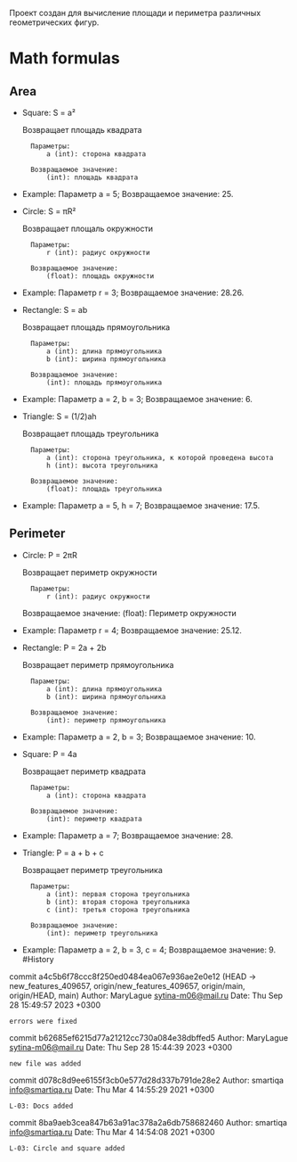 Проект создан для вычисление площади и периметра различных геометрических фигур.

# Math formulas

## Area
- Square: S = a²

    Возвращает площадь квадрата

    	Параметры:
    		a (int): сторона квадрата

    	Возвращаемое значение:
    		(int): площадь квадрата

- Example: Параметр a = 5; Возвращаемое значение: 25. 

- Circle: S = πR²

    Возвращает площаль окружности

    	Параметры:
    		r (int): радиус окружности

    	Возвращаемое значение:
    		(float): площадь окружности

- Example: Параметр r = 3; Возвращаемое значение: 28.26. 

- Rectangle: S = ab

    Возвращает площадь прямоугольника

    	Параметры:
    		a (int): длина прямоугольника
    		b (int): ширина прямоугольника

    	Возвращаемое значение:
    		(int): площадь прямоугольника

- Example: Параметр a = 2, b = 3; Возвращаемое значение: 6. 

- Triangle: S = (1/2)ah

    Возвращает площадь треугольника

    	Параметры:
    		a (int): сторона треугольника, к которой проведена высота
    		h (int): высота треугольника

    	Возвращаемое значение:
    		(float): площадь треугольника

- Example: Параметр a = 5, h = 7; Возвращаемое значение: 17.5. 

## Perimeter

- Circle: P = 2πR

    Возвращает периметр окружности

    	Параметры:
    		r (int): радиус окружности

	Возвращаемое значение:
    		(float): Периметр окружности

- Example: Параметр r = 4; Возвращаемое значение: 25.12. 

- Rectangle: P = 2a + 2b

    Возвращает периметр прямоугольника

    	Параметры:
    		a (int): длина прямоугольника
    		b (int): ширина прямоугольника

    	Возвращаемое значение:
    		(int): периметр прямоугольника

- Example: Параметр a = 2, b = 3; Возвращаемое значение: 10. 

- Square: P = 4a

    Возвращает периметр квадрата

    	Параметры:
    		a (int): сторона квадрата

    	Возвращаемое значение:
    		(int): периметр квадрата

- Example: Параметр a = 7; Возвращаемое значение: 28. 

- Triangle: P = a + b + c

    Возвращает периметр треугольника

    	Параметры:
    		a (int): первая сторона треугольника
    		b (int): вторая сторона треугольника
    		c (int): третья сторона треугольника

    	Возвращаемое значение:
    		(int): периметр треугольника

- Example: Параметр a = 2, b = 3, c = 4; Возвращаемое значение: 9. 
#History

commit a4c5b6f78ccc8f250ed0484ea067e936ae2e0e12 (HEAD -> new_features_409657, origin/new_features_409657, origin/main, origin/HEAD, main)
Author: MaryLague <sytina-m06@mail.ru>
Date:   Thu Sep 28 15:49:57 2023 +0300

    errors were fixed

commit b62685ef6215d77a21212cc730a084e38dbffed5
Author: MaryLague <sytina-m06@mail.ru>
Date:   Thu Sep 28 15:44:39 2023 +0300

    new file was added

commit d078c8d9ee6155f3cb0e577d28d337b791de28e2
Author: smartiqa <info@smartiqa.ru>
Date:   Thu Mar 4 14:55:29 2021 +0300

    L-03: Docs added

commit 8ba9aeb3cea847b63a91ac378a2a6db758682460
Author: smartiqa <info@smartiqa.ru>
Date:   Thu Mar 4 14:54:08 2021 +0300

    L-03: Circle and square added

